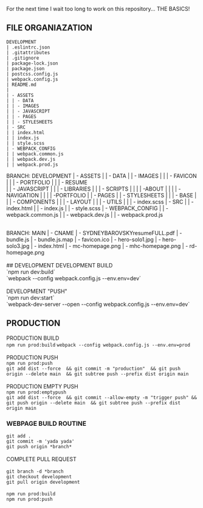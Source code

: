 For the next time I wait too long to work on this repository... THE BASICS!

## FILE ORGANIAZATION
```
DEVELOPMENT
| .eslintrc.json
| .gitattributes
| .gitignore
| package-lock.json
| package.json
| postcss.config.js
| webpack.config.js
| README.md
| 
| - ASSETS
| | - DATA
| | - IMAGES
| | - JAVASCRIPT
| | - PAGES
| | - STYLESHEETS
| - SRC
| | index.html
| | index.js
| | style.scss
| - WEBPACK_CONFIG
| | webpack.common.js
| | webpack.dev.js
| | webpack.prod.js
```

BRANCH: DEVELOPMENT
| - ASSETS
| | - DATA
| | - IMAGES
| | | - FAVICON
| | | - PORTFOLIO
| | | - RESUME    
| | - JAVASCRIPT
| | | - LIBRARIES
| | | - SCRIPTS
| | | | -ABOUT
| | | | -NAVIGATION
| | | | -PORTFOLIO
| | - PAGES
| | - STYLESHEETS
| | | - BASE
| | | - COMPONENTS
| | | - LAYOUT
| | | - UTILS
| | | - index.scss
| - SRC
| | - index.html
| | - index.js
| | - style.scss
| - WEBPACK_CONFIG
| | - webpack.common.js
| | - webpack.dev.js
| | - webpack.prod.js

<br>
BRANCH: MAIN
| - CNAME
| - SYDNEYBAROVSKYresumeFULL.pdf
| - bundle.js
| - bundle.js.map
| - favicon.ico
| - hero-solo1.jpg
| - hero-solo3.jpg
| - index.html
| - mc-homepage.png
| - mhc-homepage.png
| - rd-homepage.png
<br><br>
## DEVELOPMENT
DEVELOPMENT BUILD<br>
`npm run dev:build`<br>
`webpack --config webpack.config.js --env.env=dev`
<br><br>
DEVELOPMENT "PUSH"<br>
`npm run dev:start`<br>
`webpack-dev-server --open --config webpack.config.js --env.env=dev`


## PRODUCTION
PRODUCTION BUILD<br>
`npm run prod:build`
`webpack --config webpack.config.js --env.env=prod`
<br><br>
PRODUCTION PUSH<br>
`npm run prod:push`<br>
`git add dist --force 
&& git commit -m "production" 
&& git push origin --delete main 
&& git subtree push --prefix dist origin main`
<br><br>
PRODUCTION EMPTY PUSH<br>
`npm run prod:emptypush`<br>
`git add dist --force 
&& git commit --allow-empty -m "trigger push" && git push origin --delete main 
&& git subtree push --prefix dist origin main`

### WEBPAGE BUILD ROUTINE
`git add .`<br>
`git commit -m 'yada yada'`<br>
`git push origin *branch*`<br>
<br>
COMPLETE PULL REQUEST
<br>
<br>
`git branch -d *branch`<br>
`git checkout development`<br>
`git pull origin development`<br>
<br>
`npm run prod:build`<br>
`npm run prod:push`<br>

